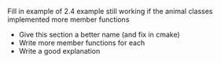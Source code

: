 Fill in example of 2.4 example still working if the animal classes implemented more member functions

- Give this section a better name (and fix in cmake)
- Write more member functions for each
- Write a good explanation
